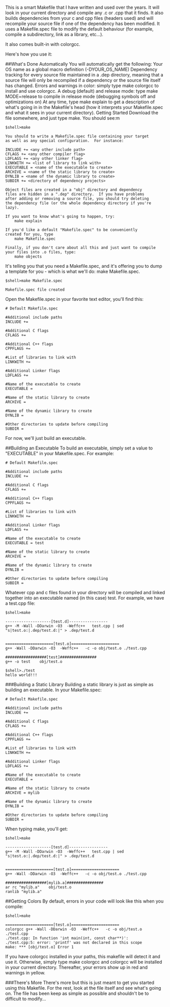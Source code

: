 This is a smart Makefile that I have written and used over the years. It will look in your current directory and compile any .c or .cpp that it finds. It also builds dependencies from your c and cpp files (headers used) and will recompile your source file if one of the dependency has been modified. It uses a Makefile.spec file to modify the default behaviour (for example, compile a subdirectory, link as a library, etc...).

It also comes built-in with colorgcc.

Here's how you use it:

##What's Done Automatically
You will automatically get the following:
Your OS name as a global macro definition (-DYOUR_OS_NAME)
Dependency tracking for every source file maintained in a .dep directory, meaning that a source file will only be recompiled if a dependency or the source file itself has changed.
Errors and warnings in color: simply type make colorgcc to install and use colorgcc.
A debug (default) and release mode: type make MODE=release to compile in release mode (debugging symbols off and optimizations on)
At any time, type make explain to get a description of what's going in in the Makefile's head (how it interprets your Makefile.spec and what it sees in your current directory).
Getting Started
Download the file somewhere, and just type make. You should see:m

```
$shell>make

You should to write a Makefile.spec file containing your target
as well as any special configuration.  For instance:

INCLUDE += <any other include path>
CFLAGS += <any other compiler flag>
LDFLAGS += <any other linker flag>
LINKWITH += <list of library to link with>
EXECUTABLE = <name of the executable to create>
ARCHIVE = <name of the static library to create>
DYNLIB = <name of the dynamic library to create>
SUBDIR += <directory of dependency projects>

Object files are created in a "obj" directory and dependency
files are hidden in a ".dep" directory.  If you have problems
after adding or removing a source file, you should try deleting
the dependency file (or the whole dependency directory if you're
lazy).

If you want to know what's going to happen, try:
    make explain

If you'd like a default "Makefile.spec" to be conveniently
created for you, type
    make Makefile.spec

Finally, if you don't care about all this and just want to compile
your files into .o files, type:
    make objects
```
It's telling you that you need a Makefile.spec, and it's offering you to dump a template for you - which is what we'll do: make Makefile.spec.

```
$shell>make Makefile.spec

Makefile.spec file created
```

Open the Makefile.spec in your favorite text editor, you'll find this:

```
# Default Makefile.spec

#Additional include paths
INCLUDE +=

#Additional C flags
CFLAGS +=

#Additional C++ flags
CPPFLAGS +=

#List of libraries to link with
LINKWITH +=

#Additional Linker flags
LDFLAGS +=

#Name of the executable to create
EXECUTABLE =

#Name of the static library to create
ARCHIVE =

#Name of the dynamic library to create
DYNLIB =

#Other directories to update before compiling
SUBDIR =
```

For now, we'll just build an executable.

##Building an Executable
To build an executable, simply set a value to "EXECUTABLE" in your Makefile.spec. For example:

```
# Default Makefile.spec

#Additional include paths
INCLUDE +=

#Additional C flags
CFLAGS +=

#Additional C++ flags
CPPFLAGS +=

#List of libraries to link with
LINKWITH +=

#Additional Linker flags
LDFLAGS +=

#Name of the executable to create
EXECUTABLE = test

#Name of the static library to create
ARCHIVE =

#Name of the dynamic library to create
DYNLIB =

#Other directories to update before compiling
SUBDIR =
```

Whatever cpp and c files found in your directory will be compiled and linked together into an executable named (in this case) test. For example, we have a test.cpp file:

```
$shell>make

--------------------[test.d]-----------------
g++ -M -Wall -DDarwin -O3  -Weffc++   test.cpp | sed "s|test.o:|.dep/test.d:|" > .dep/test.d


=====================[test.o]=====================
g++ -Wall -DDarwin -O3  -Weffc++   -c -o obj/test.o ./test.cpp

##################[test]################
g++ -o test    obj/test.o   

```

```
$shell>./test 
hello world!!!
```


###Building a Static Library
Building a static library is just as simple as building an executable. In your Makefile.spec:

```
# Default Makefile.spec

#Additional include paths
INCLUDE +=

#Additional C flags
CFLAGS +=

#Additional C++ flags
CPPFLAGS +=

#List of libraries to link with
LINKWITH +=

#Additional Linker flags
LDFLAGS +=

#Name of the executable to create
EXECUTABLE = 

#Name of the static library to create
ARCHIVE = mylib

#Name of the dynamic library to create
DYNLIB =

#Other directories to update before compiling
SUBDIR =
```

When typing make, you'll get:

```
$shell>make

--------------------[test.d]-----------------
g++ -M -Wall -DDarwin -O3  -Weffc++   test.cpp | sed "s|test.o:|.dep/test.d:|" > .dep/test.d


=====================[test.o]=====================
g++ -Wall -DDarwin -O3  -Weffc++   -c -o obj/test.o ./test.cpp

##################[mylib.a]################
ar rc "mylib.a"    obj/test.o
ranlib "mylib.a"
``` 

##Getting Colors
By default, errors in your code will look like this when you compile:

```
$shell>make

=====================[test.o]=====================
colorgcc g++ -Wall -DDarwin -O3  -Weffc++   -c -o obj/test.o ./test.cpp
./test.cpp: In function 'int main(int, const char**)':
./test.cpp:5: error: 'printf' was not declared in this scope
make: *** [obj/test.o] Error 1
```

If you have colorgcc installed in your paths, this makefile will detect it and use it. Otherwise, simply type make colorgcc and colorgcc will be installed in your current directory. Thereafter, your errors show up in red and warnings in yellow.

###There's More
There's more but this is just meant to get you started using this Makefile. For the rest, look at the file itself and see what's going on. The file has been keep as simple as possible and shouldn't be to difficult to modify...


